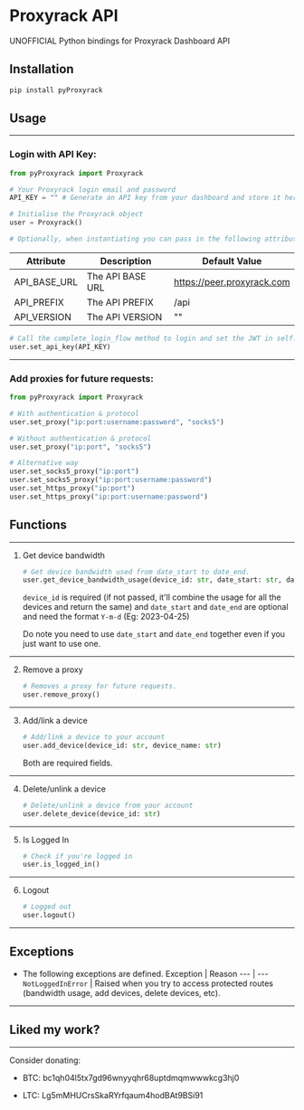# Proxyrack API

UNOFFICIAL Python bindings for Proxyrack Dashboard API

## Installation

```BASH
pip install pyProxyrack
```

## Usage

---

### Login with API Key:

```PYTHON
from pyProxyrack import Proxyrack

# Your Proxyrack login email and password
API_KEY = "" # Generate an API key from your dashboard and store it here

# Initialise the Proxyrack object
user = Proxyrack()

# Optionally, when instantiating you can pass in the following attributes to the Proxyrack class:
```

| Attribute      | Description        | Default Value                   |
|----------------|--------------------|---------------------------------|
| API_BASE_URL | The API BASE URL | https://peer.proxyrack.com                            |
| API_PREFIX | The API PREFIX | /api                            |
| API_VERSION | The API VERSION | ""                            |

```PYTHON
# Call the complete_login_flow method to login and set the JWT in self.jwt
user.set_api_key(API_KEY)
```

---

### Add proxies for future requests:

```PYTHON
from pyProxyrack import Proxyrack

# With authentication & protocol
user.set_proxy("ip:port:username:password", "socks5")

# Without authentication & protocol
user.set_proxy("ip:port", "socks5")

# Alternative way
user.set_socks5_proxy("ip:port")
user.set_socks5_proxy("ip:port:username:password")
user.set_https_proxy("ip:port")
user.set_https_proxy("ip:port:username:password")
```

## Functions

---

1. Get device bandwidth

    ```PYTHON
    # Get device bandwidth used from date_start to date_end.
    user.get_device_bandwidth_usage(device_id: str, date_start: str, date_end: str)
    ```

    `device_id` is required (if not passed, it'll combine the usage for all the devices and return the same) and `date_start` and `date_end` are optional and need the format `Y-m-d` (Eg: 2023-04-25)

    Do note you need to use `date_start` and `date_end` together even if you just want to use one.
---

2. Remove a proxy

    ```PYTHON
    # Removes a proxy for future requests.
    user.remove_proxy()
    ```
---

3. Add/link a device

    ```PYTHON
    # Add/link a device to your account
    user.add_device(device_id: str, device_name: str)
    ```

    Both are required fields.
---

4. Delete/unlink a device

    ```PYTHON
    # Delete/unlink a device from your account
    user.delete_device(device_id: str)
    ```
---

5. Is Logged In

    ```PYTHON
    # Check if you're logged in
    user.is_logged_in()
    ```
---

6. Logout

    ```PYTHON
    # Logged out
    user.logout()
    ```
---

## Exceptions

- The following exceptions are defined.
    Exception | Reason
    --- | ---
    `NotLoggedInError` | Raised when you try to access protected routes (bandwidth usage, add devices, delete devices, etc).
---

## Liked my work?

---

Consider donating:

- BTC: bc1qh04l5tx7gd96wnyyqhr68uptdmqmwwwkcg3hj0

- LTC: Lg5mMHUCrsSkaRYrfqaum4hodBAt9BSi91

